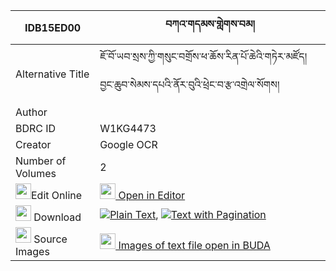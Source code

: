 |IDB15ED00|བཀའ་གདམས་གླེགས་བམ། 
| --- | --- 
|Alternative Title |ཇོ་བོ་ཡབ་སྲས་ཀྱི་གསུང་བགྲོས་ཕ་ཆོས་རིན་པོ་ཆེའི་གཏེར་མཛོད། བྱང་ཆུབ་སེམས་དཔའི་ནོར་བུའི་ཕྲེང་བ་རྩ་འགྲེལ་སོགས།
|Author | 
|BDRC ID | W1KG4473
|Creator | Google OCR
|Number of Volumes| 2
|<img width="25" src="https://img.icons8.com/color/25/000000/edit-property.png">Edit Online| [<img width="25" src="https://avatars.githubusercontent.com/u/45091458?s=200&v=4"> Open in Editor](http://editor.openpecha.org/IDB15ED00)
|<img width="25" src="https://img.icons8.com/fluent/48/000000/download-2.png"/>  Download | [![](https://img.icons8.com/color/20/000000/txt.png)Plain Text](https://github.com/Openpecha/IDB15ED00/releases/download/v1/ka_dam_lekbam_plain_IDB15ED00.zip), [![](https://img.icons8.com/color/20/000000/txt.png)Text with Pagination](https://github.com/Openpecha/IDB15ED00/releases/download/v1/ka_dam_lekbam_pages_IDB15ED00.zip)
|<img width="25" src="https://img.icons8.com/plasticine/100/000000/pictures-folder.png"/>  Source Images | [<img width="25" src="https://library.bdrc.io/icons/BUDA-small.svg"> Images of text file open in BUDA](https://library.bdrc.io/show/bdr:W1KG4473)